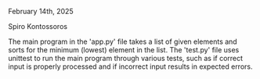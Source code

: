 February 14th, 2025

Spiro Kontossoros

The main program in the 'app.py' file takes a list of given elements and sorts for the minimum (lowest) element in the list. The 'test.py' file uses unittest to run the main program through various tests, such as if correct input is properly processed and if incorrect input results in expected errors.  
